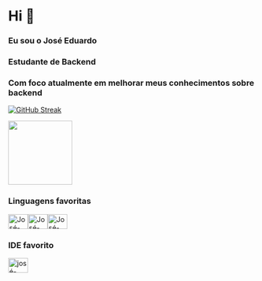 
# Hi 👋
### Eu sou o José Eduardo

### Estudante de Backend

### Com foco atualmente em melhorar meus conhecimentos sobre backend


<div>
<a href= "https://github.com/Josees0">

<a href="https://git.io/streak-stats"><img src="https://streak-stats.demolab.com?user=Josees0&theme=github-dark-blue&border_radius=5&locale=pt_BR&mode=weekly" alt="GitHub Streak" /></a>

<img height="130em" src="https://github-readme-stats.vercel.app/api/top-langs/?username=Josees0&layout=compact&theme=github_dark"/>

</div>

### Linguagens favoritas
  
<img align="center" alt="José-html" height="30" width="40" src= "https://cdn.jsdelivr.net/gh/devicons/devicon/icons/javascript/javascript-original.svg" /><img align="center" alt
="José-html"
 height="30" width="40"
 src= "https://devicon-website.vercel.app/api/python/original.svg" /><img align="center" alt
="José-html" height="30" width="40" src= "https://cdn.jsdelivr.net/gh/devicons/devicon@latest/icons/csharp/csharp-original.svg" />

  
### IDE favorito

<img align="center" alt="josé-hmtl" height="30" width="40" src="https://devicon-website.vercel.app/api/vscode/original.svg" />
